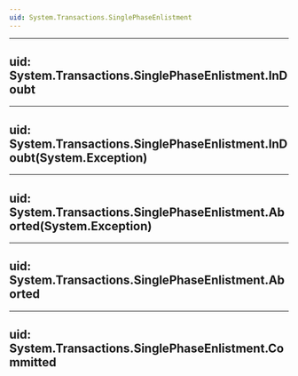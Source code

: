 ```yaml
---
uid: System.Transactions.SinglePhaseEnlistment
---
```


---
uid: System.Transactions.SinglePhaseEnlistment.InDoubt
---

---
uid: System.Transactions.SinglePhaseEnlistment.InDoubt(System.Exception)
---

---
uid: System.Transactions.SinglePhaseEnlistment.Aborted(System.Exception)
---

---
uid: System.Transactions.SinglePhaseEnlistment.Aborted
---

---
uid: System.Transactions.SinglePhaseEnlistment.Committed
---
